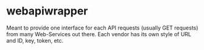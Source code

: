 # webapiwrapper

Meant to provide one interface for each API requests (usually GET requests) from many Web-Services out there.
Each vendor has its own style of URL and ID, key, token, etc.
